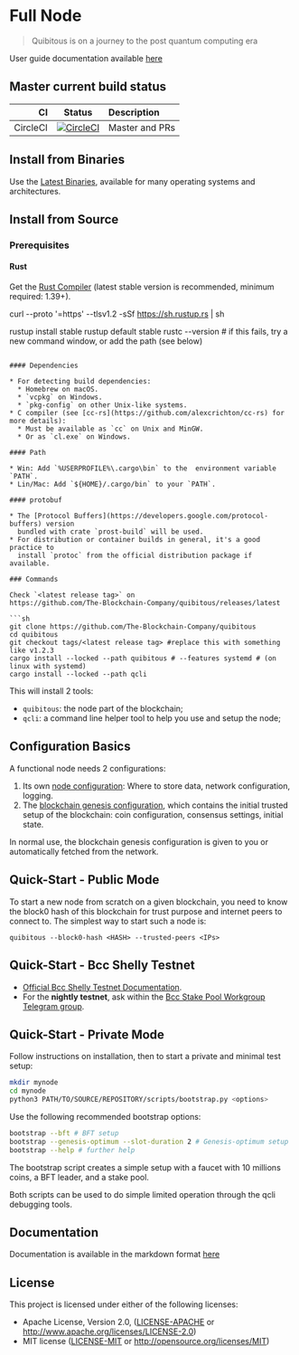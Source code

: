 # Full Node

> Quibitous is on a journey to the post quantum computing era
> 

User guide documentation available [here][docs]

[docs]: https://The-Blockchain-Company.github.io/quibitous

## Master current build status

| CI | Status | Description |
|---:|:------:|:------------|
| CircleCI | [![CircleCI](https://circleci.com/gh/The-Blockchain-Company/quibitous/tree/master.svg?style=svg)](https://circleci.com/gh/The-Blockchain-Company/quibitous/tree/master) | Master and PRs |

## Install from Binaries

Use the [Latest Binaries](https://github.com/The-Blockchain-Company/quibitous/releases),
available for many operating systems and architectures.

## Install from Source

### Prerequisites

#### Rust

Get the [Rust Compiler](https://www.rust-lang.org/tools/install) (latest stable
version is recommended, minimum required: 1.39+).

curl --proto '=https' --tlsv1.2 -sSf https://sh.rustup.rs | sh

rustup install stable
rustup default stable
rustc --version # if this fails, try a new command window, or add the path (see below)
```

#### Dependencies

* For detecting build dependencies:
  * Homebrew on macOS.
  * `vcpkg` on Windows.
  * `pkg-config` on other Unix-like systems.
* C compiler (see [cc-rs](https://github.com/alexcrichton/cc-rs) for more details):
  * Must be available as `cc` on Unix and MinGW.
  * Or as `cl.exe` on Windows.

#### Path

* Win: Add `%USERPROFILE%\.cargo\bin` to the  environment variable `PATH`.
* Lin/Mac: Add `${HOME}/.cargo/bin` to your `PATH`.

#### protobuf

* The [Protocol Buffers](https://developers.google.com/protocol-buffers) version
  bundled with crate `prost-build` will be used.
* For distribution or container builds in general, it's a good practice to
  install `protoc` from the official distribution package if available.

### Commands

Check `<latest release tag>` on
https://github.com/The-Blockchain-Company/quibitous/releases/latest

```sh
git clone https://github.com/The-Blockchain-Company/quibitous
cd quibitous
git checkout tags/<latest release tag> #replace this with something like v1.2.3
cargo install --locked --path quibitous # --features systemd # (on linux with systemd)
cargo install --locked --path qcli
```

This will install 2 tools:

* `quibitous`: the node part of the blockchain;
* `qcli`: a command line helper tool to help you use and setup the node;

## Configuration Basics

A functional node needs 2 configurations:

1. Its own [node configuration](https://The-Blockchain-Company.github.io/quibitous/configuration/introduction.html):
   Where to store data, network configuration, logging.
2. The [blockchain genesis configuration](https://The-Blockchain-Company.github.io/quibitous/advanced/introduction.html),
   which contains the initial trusted setup of the blockchain: coin
   configuration, consensus settings, initial state.

In normal use, the blockchain genesis configuration is given to you or
automatically fetched from the network.

## Quick-Start - Public Mode

To start a new node from scratch on a given blockchain, you need to know the
block0 hash of this blockchain for trust purpose and internet peers to connect
to. The simplest way to start such a node is:

    quibitous --block0-hash <HASH> --trusted-peers <IPs>

## Quick-Start - Bcc Shelly Testnet

* [Official Bcc Shelly Testnet Documentation](https://testnet.tbcodev.io/bcc/sophie/).
* For the **nightly testnet**, ask within the
  [Bcc Stake Pool Workgroup Telegram group](https://web.telegram.org/#/im?p=@BccStakePoolWorkgroup).

## Quick-Start - Private Mode

Follow instructions on installation, then to start a private and minimal test
setup:

```sh
mkdir mynode
cd mynode
python3 PATH/TO/SOURCE/REPOSITORY/scripts/bootstrap.py <options>
```

Use the following recommended bootstrap options:

```sh
bootstrap --bft # BFT setup
bootstrap --genesis-optimum --slot-duration 2 # Genesis-optimum setup
bootstrap --help # further help
```

The bootstrap script creates a simple setup with a faucet with 10 millions
coins, a BFT leader, and a stake pool.

Both scripts can be used to do simple limited operation through the qcli
debugging tools.

## Documentation

Documentation is available in the markdown format [here](doc/SUMMARY.md)

## License

This project is licensed under either of the following licenses:

* Apache License, Version 2.0, ([LICENSE-APACHE](LICENSE-APACHE) or
  http://www.apache.org/licenses/LICENSE-2.0)
* MIT license ([LICENSE-MIT](LICENSE-MIT) or
  http://opensource.org/licenses/MIT)
